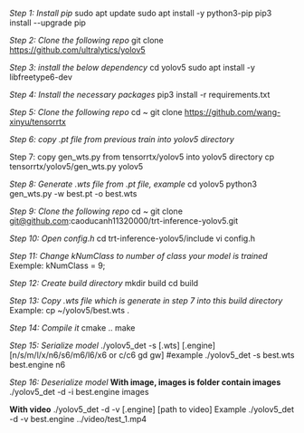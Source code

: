*Step 1: Install pip*
sudo apt update
sudo apt install -y python3-pip
pip3 install --upgrade pip

*Step 2: Clone the following repo*
git clone https://github.com/ultralytics/yolov5

*Step 3: install the below dependency*
cd yolov5
sudo apt install -y libfreetype6-dev 

*Step 4: Install the necessary packages*
pip3 install -r requirements.txt

*Step 5: Clone the following repo*
cd ~
git clone https://github.com/wang-xinyu/tensorrtx

*Step 6: copy .pt file from previous train into yolov5 directory*

Step 7: copy gen_wts.py from tensorrtx/yolov5 into yolov5 directory
cp tensorrtx/yolov5/gen_wts.py yolov5

*Step 8: Generate .wts file from .pt file, example*
cd yolov5
python3 gen_wts.py -w best.pt -o best.wts

*Step 9: Clone the following repo*
cd ~
git clone git@github.com:caoducanh11320000/trt-inference-yolov5.git

*Step 10: Open config.h*
cd trt-inference-yolov5/include 
vi config.h

*Step 11: Change kNumClass to number of class your model is trained*
Exemple:
kNumClass = 9;

*Step 12: Create build directory*
mkdir build 
cd build

*Step 13: Copy .wts file which is generate in step 7 into this build directory*
Example:
cp ~/yolov5/best.wts .

*Step 14: Compile it*
cmake ..
make

*Step 15: Serialize model*
./yolov5_det -s [.wts] [.engine] [n/s/m/l/x/n6/s6/m6/l6/x6 or c/c6 gd gw]
#example
./yolov5_det -s best.wts best.engine n6

*Step 16: Deserialize model*
**With image, images is folder contain images**
./yolov5_det -d -i best.engine images

**With video**
./yolov5_det -d -v [.engine] [path to video]
Example
./yolov5_det -d -v best.engine ../video/test_1.mp4

